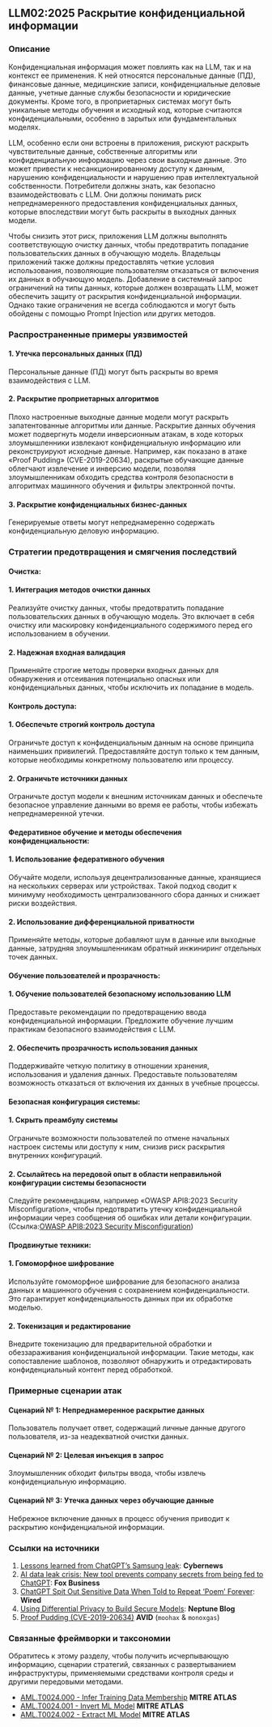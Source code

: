 ## LLM02:2025 Раскрытие конфиденциальной информации

### Описание

Конфиденциальная информация может повлиять как на LLM, так и на контекст ее применения. К ней относятся персональные данные (ПД), финансовые данные, медицинские записи, конфиденциальные деловые данные, учетные данные службы безопасности и юридические документы. Кроме того, в проприетарных системах могут быть уникальные методы обучения и исходный код, которые считаются конфиденциальными, особенно в зарытых или фундаментальных моделях.

LLM, особенно если они встроены в приложения, рискуют раскрыть чувствительные данные, собственные алгоритмы или конфиденциальную информацию через свои выходные данные. Это может привести к несанкционированному доступу к данным, нарушению конфиденциальности и нарушению прав интеллектуальной собственности. Потребители должны знать, как безопасно взаимодействовать с LLM. Они должны понимать риск непреднамеренного предоставления конфиденциальных данных, которые впоследствии могут быть раскрыты в выходных данных модели.

Чтобы снизить этот риск, приложения LLM должны выполнять соответствующую очистку данных, чтобы предотвратить попадание пользовательских данных в обучающую модель. Владельцы приложений также должны предоставлять четкие условия использования, позволяющие пользователям отказаться от включения их данных в обучающую модель. Добавление в системный запрос ограничений на типы данных, которые должен возвращать LLM, может обеспечить защиту от раскрытия конфиденциальной информации. Однако такие ограничения не всегда соблюдаются и могут быть обойдены с помощью Prompt Injection или других методов.

### Распространенные примеры уязвимостей

#### 1. Утечка персональных данных (ПД)
  Персональные данные (ПД) могут быть раскрыты во время взаимодействия с LLM.
#### 2. Раскрытие проприетарных алгоритмов
  Плохо настроенные выходные данные модели могут раскрыть запатентованные алгоритмы или данные. Раскрытие данных обучения может подвергнуть модели инверсионным атакам, в ходе которых злоумышленники извлекают конфиденциальную информацию или реконструируют исходные данные. Например, как показано в атаке «Proof Pudding» (CVE-2019-20634), раскрытые обучающие данные облегчают извлечение и инверсию модели, позволяя злоумышленникам обходить средства контроля безопасности в алгоритмах машинного обучения и фильтры электронной почты.
#### 3. Раскрытие конфиденциальных бизнес-данных
  Генерируемые ответы могут непреднамеренно содержать конфиденциальную деловую информацию.

### Стратегии предотвращения и смягчения последствий

#### Очистка:

#### 1. Интеграция методов очистки данных
  Реализуйте очистку данных, чтобы предотвратить попадание пользовательских данных в обучающую модель. Это включает в себя очистку или маскировку конфиденциального содержимого перед его использованием в обучении.
#### 2. Надежная входная валидация
  Применяйте строгие методы проверки входных данных для обнаружения и отсеивания потенциально опасных или конфиденциальных данных, чтобы исключить их попадание в модель.

#### Контроль доступа:

#### 1. Обеспечьте строгий контроль доступа
  Ограничьте доступ к конфиденциальным данным на основе принципа наименьших привилегий. Предоставляйте доступ только к тем данным, которые необходимы конкретному пользователю или процессу.
#### 2. Ограничьте источники данных
  Ограничьте доступ модели к внешним источникам данных и обеспечьте безопасное управление данными во время ее работы, чтобы избежать непреднамеренной утечки.

#### Федеративное обучение и методы обеспечения конфиденциальности:

#### 1. Использование федеративного обучения
  Обучайте модели, используя децентрализованные данные, хранящиеся на нескольких серверах или устройствах. Такой подход сводит к минимуму необходимость централизованного сбора данных и снижает риски воздействия.
#### 2. Использование дифференциальной приватности
  Применяйте методы, которые добавляют шум в данные или выходные данные, затрудняя злоумышленникам обратный инжиниринг отдельных точек данных.

#### Обучение пользователей и прозрачность:

#### 1. Обучение пользователей безопасному использованию LLM
  Предоставьте рекомендации по предотвращению ввода конфиденциальной информации. Предложите обучение лучшим практикам безопасного взаимодействия с LLM.
#### 2. Обеспечить прозрачность использования данных
  Поддерживайте четкую политику в отношении хранения, использования и удаления данных. Предоставьте пользователям возможность отказаться от включения их данных в учебные процессы.

#### Безопасная конфигурация системы:

#### 1. Скрыть преамбулу системы
  Ограничьте возможности пользователей по отмене начальных настроек системы или доступу к ним, снизив риск раскрытия внутренних конфигураций.
#### 2. Ссылайтесь на передовой опыт в области неправильной конфигурации системы безопасности
  Следуйте рекомендациям, например «OWASP API8:2023 Security Misconfiguration», чтобы предотвратить утечку конфиденциальной информации через сообщения об ошибках или детали конфигурации.
  (Ссылка:[OWASP API8:2023 Security Misconfiguration](https://owasp.org/API-Security/editions/2023/en/0xa8-security-misconfiguration/))

#### Продвинутые техники:

#### 1. Гомоморфное шифрование
  Используйте гомоморфное шифрование для безопасного анализа данных и машинного обучения с сохранением конфиденциальности. Это гарантирует конфиденциальность данных при их обработке моделью.
#### 2. Токенизация и редактирование
  Внедрите токенизацию для предварительной обработки и обеззараживания конфиденциальной информации. Такие методы, как сопоставление шаблонов, позволяют обнаружить и отредактировать конфиденциальный контент перед обработкой.

### Примерные сценарии атак

#### Сценарий № 1: Непреднамеренное раскрытие данных
  Пользователь получает ответ, содержащий личные данные другого пользователя, из-за неадекватной очистки данных.
#### Сценарий № 2: Целевая инъекция в запрос
  Злоумышленник обходит фильтры ввода, чтобы извлечь конфиденциальную информацию.
#### Сценарий № 3: Утечка данных через обучающие данные
  Небрежное включение данных в процесс обучения приводит к раскрытию конфиденциальной информации.

### Ссылки на источники

1. [Lessons learned from ChatGPT’s Samsung leak](https://cybernews.com/security/chatgpt-samsung-leak-explained-lessons/): **Cybernews**
2. [AI data leak crisis: New tool prevents company secrets from being fed to ChatGPT](https://www.foxbusiness.com/politics/ai-data-leak-crisis-prevent-company-secrets-chatgpt): **Fox Business**
3. [ChatGPT Spit Out Sensitive Data When Told to Repeat ‘Poem’ Forever](https://www.wired.com/story/chatgpt-poem-forever-security-roundup/): **Wired**
4. [Using Differential Privacy to Build Secure Models](https://neptune.ai/blog/using-differential-privacy-to-build-secure-models-tools-methods-best-practices): **Neptune Blog**
5. [Proof Pudding (CVE-2019-20634)](https://avidml.org/database/avid-2023-v009/) **AVID** (`moohax` & `monoxgas`)

### Связанные фреймворки и таксономии

Обратитесь к этому разделу, чтобы получить исчерпывающую информацию, сценарии стратегий, связанных с развертыванием инфраструктуры, применяемыми средствами контроля среды и другими передовыми методами.

- [AML.T0024.000 - Infer Training Data Membership](https://atlas.mitre.org/techniques/AML.T0024.000) **MITRE ATLAS**
- [AML.T0024.001 - Invert ML Model](https://atlas.mitre.org/techniques/AML.T0024.001) **MITRE ATLAS**
- [AML.T0024.002 - Extract ML Model](https://atlas.mitre.org/techniques/AML.T0024.002) **MITRE ATLAS**
